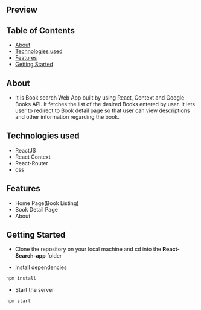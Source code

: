 ## Preview

## Table of Contents

- [About](#about)
- [Technologies used](#technologies-used)
- [Features](#features)
- [Getting Started](#getting-started)

## About

- It is Book search Web App built by using React, Context and Google Books API. It fetches the list of the desired Books entered by user. It lets user to redirect to Book detail page so that user can view descriptions and other information regarding the book.

## Technologies used

- ReactJS
- React Context
- React-Router
- css

## Features

<ul>
  <li>Home Page(Book Listing)</li>
  <li>Book Detail Page</li>
  <li>About</li>
</ul>

## Getting Started

- Clone the repository on your local machine and cd into the **React-Search-app** folder

- Install dependencies

```sh
npm install
```

- Start the server

```sh
npm start
```
